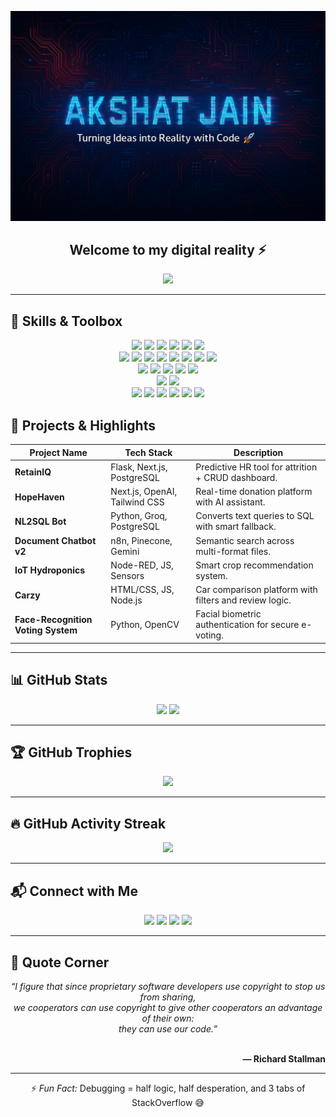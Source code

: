 <!-- GitHub README.md for Akshat (Coder-God2901) -->

<p align="center">
  <img src="ChatGPT Image Jun 28, 2025, 01_23_18 AM.png"/>
</p>


<h2 align="center">Welcome to my digital reality ⚡</h2>

<p align="center">
  <img src="https://readme-typing-svg.herokuapp.com?font=Fira+Code&weight=700&size=22&pause=1000&color=00F0FF&center=true&vCenter=true&width=600&lines=Coding+chaos+into+clarity+⚙️;Debugging+life+with+logic+%26+chai+☕;Engineer.+Builder.+Problem+Solver+🧠" />
</p>

---

## 🧠 Skills & Toolbox

<p align="center">

  <!-- Languages -->
  <img src="https://img.shields.io/badge/Python-3776AB?style=for-the-badge&logo=python&logoColor=white" />
  <img src="https://img.shields.io/badge/JavaScript-F7DF1E?style=for-the-badge&logo=javascript&logoColor=black" />
  <img src="https://img.shields.io/badge/C++-00599C?style=for-the-badge&logo=c%2B%2B&logoColor=white" />
  <img src="https://img.shields.io/badge/HTML5-E34F26?style=for-the-badge&logo=html5&logoColor=white" />
  <img src="https://img.shields.io/badge/CSS3-1572B6?style=for-the-badge&logo=css3&logoColor=white" />
  <img src="https://img.shields.io/badge/SQL-4479A1?style=for-the-badge&logo=postgresql&logoColor=white" />

  <br/>

  <!-- Frameworks & Tools -->
  <img src="https://img.shields.io/badge/Flask-000000?style=for-the-badge&logo=flask&logoColor=white" />
  <img src="https://img.shields.io/badge/Express.js-303030?style=for-the-badge&logo=express&logoColor=white" />
  <img src="https://img.shields.io/badge/Next.js-000000?style=for-the-badge&logo=next.js&logoColor=white" />
  <img src="https://img.shields.io/badge/Tailwind%20CSS-06B6D4?style=for-the-badge&logo=tailwindcss&logoColor=white" />
  <img src="https://img.shields.io/badge/OpenCV-5C3EE8?style=for-the-badge&logo=opencv&logoColor=white" />
  <img src="https://img.shields.io/badge/n8n-ff9157?style=for-the-badge&logo=n8n&logoColor=white" />
  <img src="https://img.shields.io/badge/Node--RED-BD2C00?style=for-the-badge&logo=nodered&logoColor=white" />
  <img src="https://img.shields.io/badge/Botpress-001C55?style=for-the-badge&logo=botpress&logoColor=white" />

  <br/>

  <!-- AI/ML Tools -->
  <img src="https://img.shields.io/badge/Groq-000000?style=for-the-badge&logo=data:image/svg+xml;base64,&logoColor=white" />
  <img src="https://img.shields.io/badge/Gemini-4285F4?style=for-the-badge&logo=google&logoColor=white" />
  <img src="https://img.shields.io/badge/Pinecone-6E44FF?style=for-the-badge&logoColor=white" />
  <img src="https://img.shields.io/badge/Scikit--learn-F7931E?style=for-the-badge&logo=scikit-learn&logoColor=white" />
  <img src="https://img.shields.io/badge/Pandas-150458?style=for-the-badge&logo=pandas&logoColor=white" />

  <br/>

  <!-- Databases -->
  <img src="https://img.shields.io/badge/PostgreSQL-4169E1?style=for-the-badge&logo=postgresql&logoColor=white" />
  <img src="https://img.shields.io/badge/MongoDB-47A248?style=for-the-badge&logo=mongodb&logoColor=white" />

  <br/>

  <!-- Dev Tools -->
  <img src="https://img.shields.io/badge/Git-F05032?style=for-the-badge&logo=git&logoColor=white" />
  <img src="https://img.shields.io/badge/GitHub-181717?style=for-the-badge&logo=github&logoColor=white" />
  <img src="https://img.shields.io/badge/Postman-FF6C37?style=for-the-badge&logo=postman&logoColor=white" />
  <img src="https://img.shields.io/badge/Linux-FCC624?style=for-the-badge&logo=linux&logoColor=black" />
  <img src="https://img.shields.io/badge/GCP-4285F4?style=for-the-badge&logo=googlecloud&logoColor=white" />
  <img src="https://img.shields.io/badge/VSCode-007ACC?style=for-the-badge&logo=visualstudiocode&logoColor=white" />

</p>


## 🚀 Projects & Highlights

| Project Name | Tech Stack | Description |
|--------------|------------|-------------|
| **RetainIQ** | Flask, Next.js, PostgreSQL | Predictive HR tool for attrition + CRUD dashboard. |
| **HopeHaven** | Next.js, OpenAI, Tailwind CSS | Real-time donation platform with AI assistant. |
| **NL2SQL Bot** | Python, Groq, PostgreSQL | Converts text queries to SQL with smart fallback. |
| **Document Chatbot v2** | n8n, Pinecone, Gemini | Semantic search across multi-format files. |
| **IoT Hydroponics** | Node-RED, JS, Sensors | Smart crop recommendation system. |
| **Carzy** | HTML/CSS, JS, Node.js | Car comparison platform with filters and review logic. |
| **Face-Recognition Voting System** | Python, OpenCV | Facial biometric authentication for secure e-voting. |

---

## 📊 GitHub Stats

<p align="center">
  <img src="https://github-readme-stats.vercel.app/api?username=Coder-God2901&show_icons=true&theme=tokyonight" width="48%" />
  <img src="https://github-readme-stats.vercel.app/api/top-langs/?username=Coder-God2901&layout=compact&theme=tokyonight" width="48%" />
</p>

---

## 🏆 GitHub Trophies

<p align="center">
  <img src="https://github-profile-trophy.vercel.app/?username=Coder-God2901&theme=tokyonight&column=7&margin-w=8" />
</p>

---

## 🔥 GitHub Activity Streak

<p align="center">
  <img src="https://streak-stats.demolab.com/?user=Coder-God2901&theme=tokyonight" />
</p>

---

## 📬 Connect with Me

<p align="center">
  <a href="mailto:akjain2904@gmail.com"><img src="https://img.shields.io/badge/Gmail-akjain2904@gmail.com-D14836?style=for-the-badge&logo=gmail&logoColor=white" /></a>
  <a href="https://www.linkedin.com/in/akshat-jain2901/"><img src="https://img.shields.io/badge/LinkedIn-akshatjain-blue?style=for-the-badge&logo=linkedin&logoColor=white" /></a>
  <a href="https://github.com/Coder-God2901"><img src="https://img.shields.io/badge/GitHub-Coder--God2901-181717?style=for-the-badge&logo=github" /></a>
  <a href="https://stackoverflow.com/users/your-id"><img src="https://img.shields.io/badge/StackOverflow-Akshat-orange?style=for-the-badge&logo=stackoverflow&logoColor=white" /></a>
</p>

---

## 🧠 Quote Corner

<p align="center">
  <em>“I figure that since proprietary software developers use copyright to stop us from sharing,<br>
  we cooperators can use copyright to give other cooperators an advantage of their own:<br>
  they can use our code.”</em><br><br>
</p>
<p align="right">
<strong>— Richard Stallman</strong>
</p>

---

<p align="center">
  ⚡ <i>Fun Fact:</i> Debugging = half logic, half desperation, and 3 tabs of StackOverflow 😅
</p>
